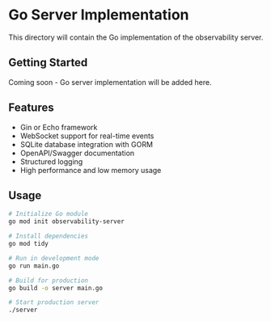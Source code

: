 # Go Server Implementation

This directory will contain the Go implementation of the observability server.

## Getting Started

Coming soon - Go server implementation will be added here.

## Features

- Gin or Echo framework
- WebSocket support for real-time events
- SQLite database integration with GORM
- OpenAPI/Swagger documentation
- Structured logging
- High performance and low memory usage

## Usage

```bash
# Initialize Go module
go mod init observability-server

# Install dependencies
go mod tidy

# Run in development mode
go run main.go

# Build for production
go build -o server main.go

# Start production server
./server
```

